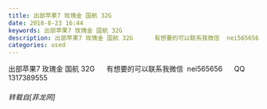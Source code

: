 ```yaml
---
title: 出部苹果7 玫瑰金 国航 32G
date: 2018-8-23 16:44
keywords: 出部苹果7 玫瑰金 国航 32G
description: 出部苹果7 玫瑰金 国航 32G      有想要的可以联系我微信  nei565656      QQ 1317389555
categories: used
---
```

<td class="t_f" id="postmessage_1679815">

出部苹果7 玫瑰金 国航 32G      有想要的可以联系我微信  nei565656      QQ 1317389555</td>
###### 转载自[菲龙网]